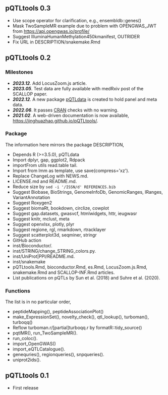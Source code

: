 ## pQTLtools 0.3

* Use scope operator for clarification, e.g., ensembldb::genes()
* Mask TwoSampleMR example due to problem with OPENGWAS_JWT from <https://api.opengwas.io/profile/>
* Suggest IlluminaHumanMethylation450kmanifest, OUTRIDER
* Fix URL in DESCRIPTION/snakemake.Rmd

## pQTLtools 0.2

### Milestones

* ***2023.12***. Add LocusZoom.js article.
* ***2023.05***. Test data are fully available with medRxiv post of the SCALLOP paper.
* ***2022.12***. A new package [pQTLdata](https://github.com/jinghuazhao/pQTLdata) is created to hold panel and meta data.
* ***2022.06***. It passes [CRAN](https://cran.r-project.org/) checks with no warning.
* ***2021.02***. A web-driven documentation is now available, <https://jinghuazhao.github.io/pQTLtools/>.

### Package

The information here mirrors the package DESCRIPTION,

* Depends R (>=3.5.0), pQTLdata
* Import dplyr, gap, ggplot2, Rdpack
* importFrom utils read.table tail.
* Import from lmm as template, use save(compress='xz').
* Replace ChangeLog with NEWS.md.
* LICENSE.md and README.md.
* Reduce size by `sed -i '/ISSN/d' REFERENCES.bib`
* Suggest Biobase, BioStrings, GenomeInfoDb, GenomicRanges, IRanges, VariantAnnotation
* Suggest Roxygen2
* Suggest biomaRt, bookdown, circlize, cowplot
* Suggest gap.datasets, gwasvcf, htmlwidgets, httr, ieugwasr
* Suggest knitr, mclust, meta
* Suggest openxlsx, plotly, plyr
* Suggest regione, rgl, rmarkdown, rtracklayer
* Suggest scatterplot3d, seqminer, stringr
* GitHub action
* inst/Bioconductor/.
* inst/STRING/change_STRING_colors.py.
* inst/UniProt|PPI/README.md.
* inst/snakemake
* pQTLtools.Rmd, bioconductor.Rmd, es.Rmd, LocusZoom.js.Rmd, snakemake.Rmd and SCALLOP-INF.Rmd articles.
* List publications on pQTLs by Sun et al. (2018) and Suhre et al. (2020).

### Functions

The list is in no particular order,

* peptideMapping(), peptideAssociationPlot()
* make_ExpressionSet(), novelty_check(), qtl_lookup(), turboman(), turboqq()
* Reflow turboman.r/[partial]turboqq.r by formatR::tidy_source()
* pqtlMR(), run_TwoSampleMR().
* run_coloc().
* import_OpenGWAS()
* import_eQTLCatalogue().
* genequries(), regionqueries(), snpqueries().
* uniprot2ids().

## pQTLtools 0.1

* First release
